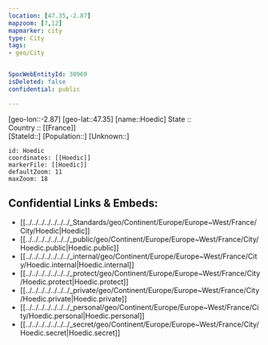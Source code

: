 ```yaml
---
location: [47.35,-2.87] 
mapzoom: [7,12] 
mapmarker: city 
type: City
tags:
- geo/City


SpocWebEntityId: 30969
isDeleted: false
confidential: public

---
```

[geo-lon::-2.87] 
[geo-lat::47.35] 
[name::Hoedic] 
State ::  
Country :: [[France]]  
[StateId::] 
[Population::] 
[Unknown::] 


```leaflet
id: Hoedic
coordinates: [[Hoedic]] 
markerFile: [[Hoedic]] 
defaultZoom: 11 
maxZoom: 18
```


## Confidential Links & Embeds: 
- [[../../../../../../../_Standards/geo/Continent/Europe/Europe~West/France/City/Hoedic|Hoedic]] 
- [[../../../../../../../_public/geo/Continent/Europe/Europe~West/France/City/Hoedic.public|Hoedic.public]] 
- [[../../../../../../../_internal/geo/Continent/Europe/Europe~West/France/City/Hoedic.internal|Hoedic.internal]] 
- [[../../../../../../../_protect/geo/Continent/Europe/Europe~West/France/City/Hoedic.protect|Hoedic.protect]] 
- [[../../../../../../../_private/geo/Continent/Europe/Europe~West/France/City/Hoedic.private|Hoedic.private]] 
- [[../../../../../../../_personal/geo/Continent/Europe/Europe~West/France/City/Hoedic.personal|Hoedic.personal]] 
- [[../../../../../../../_secret/geo/Continent/Europe/Europe~West/France/City/Hoedic.secret|Hoedic.secret]] 
